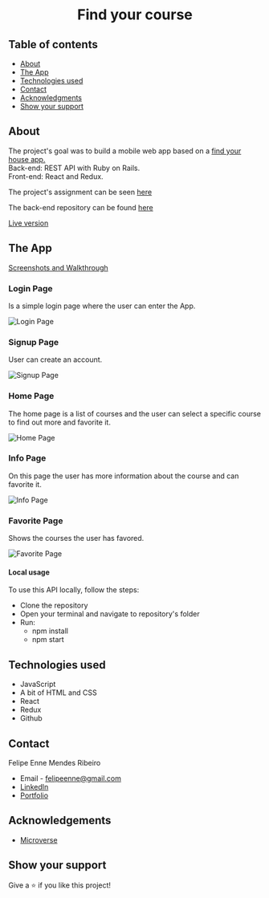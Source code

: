 <h1 align="center">Find your course</h1>

## Table of contents

  - [About](#about)
  - [The App](#the-app)
  - [Technologies used](#technologies-used)
  - [Contact](#contact)
  - [Acknowledgments](#acknowledgments)
  - [Show your support](#show-your-support)

## About

The project's goal was to build a mobile web app based on a <a href="https://www.behance.net/gallery/37706679/Circle-(Landing-page-Dashboard-Mobile-App)"> find your house app.</a><br/>
Back-end: REST API with Ruby on Rails.<br/>
Front-end: React and Redux.

The project's assignment can be seen <a href="https://www.notion.so/Final-Capstone-Project-Find-Your-House-9a424802e7dc48eb8ef40e2ac09397d1"> here</a>

The back-end repository can be found <a href="https://github.com/FelipeEnne/api_find_your_course"> here</a>

<a href="https://eloquent-euclid-648aac.netlify.app/">Live version</a>


## The App

<a href="https://www.loom.com/share/8282162242cd4c3685ff5444903814f7">Screenshots and Walkthrough</a>

### Login Page

Is a simple login page where the user can enter the App.

<img src="./public/img/login.png" alt="Login Page" >

### Signup Page

User can create an account.

<img src="./public/img/signup.png" alt="Signup Page" >

### Home Page

The home page is a list of courses and the user can select a specific course to find out more and favorite it.

<img src="./public/img/home.png" alt="Home Page" >

### Info Page

On this page the user has more information about the course and can favorite it.

<img src="./public/img/info.png" alt="Info Page" >

### Favorite Page

Shows the courses the user has favored.

<img src="./public/img/favorites.png" alt="Favorite Page" >


#### Local usage

To use this API locally, follow the steps:

* Clone the repository
* Open your terminal and navigate to repository's folder
* Run:
  * npm install
  * npm start

## Technologies used

* JavaScript
* A bit of HTML and CSS
* React
* Redux
* Github

## Contact
Felipe Enne Mendes Ribeiro
* Email - felipeenne@gmail.com
* <a href="https://www.linkedin.com/in/felipe-enne/" target="_blank">LinkedIn</a>
* <a href="https://felipeenne.com/" target="_blank">Portfolio</a>

## Acknowledgements

- [Microverse](https://www.microverse.org/)

## Show your support

Give a ⭐️ if you like this project!

